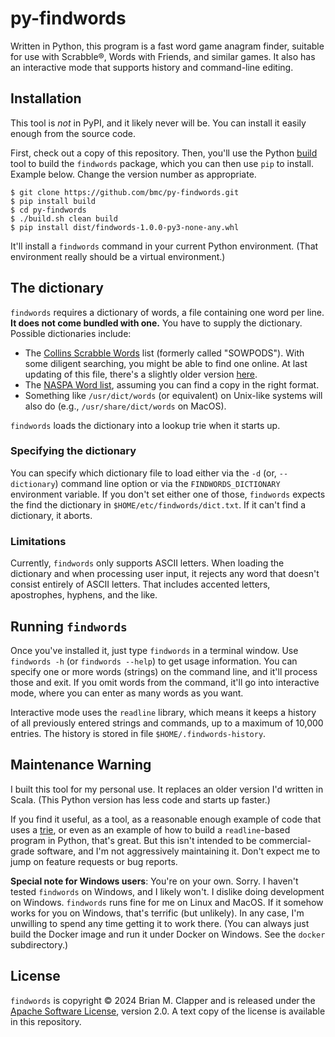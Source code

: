 # py-findwords

Written in Python, this program is a fast word game anagram finder, suitable
for use with Scrabble®, Words with Friends, and similar games. It also has an
interactive mode that supports history and command-line editing.

## Installation

This tool is _not_ in PyPI, and it likely never will be. You can install
it easily enough from the source code.

First, check out a copy of this repository. Then, you'll use the Python
[build](https://build.pypa.io/en/stable/index.html) tool to build the
`findwords` package, which you can then use `pip` to install. Example
below. Change the version number as appropriate.

```shell
$ git clone https://github.com/bmc/py-findwords.git
$ pip install build
$ cd py-findwords
$ ./build.sh clean build
$ pip install dist/findwords-1.0.0-py3-none-any.whl
```

It'll install a `findwords` command in your current Python environment.
(That environment really should be a virtual environment.)

## The dictionary

`findwords` requires a dictionary of words, a file containing one word
per line. **It does not come bundled with one.** You have to supply the
dictionary. Possible dictionaries include:

* The [Collins Scrabble Words](https://en.wikipedia.org/wiki/Collins_Scrabble_Words)
  list (formerly called "SOWPODS"). With some diligent searching, you might
  be able to find one online. At last updating of this file, there's a slightly
  older version [here](https://github.com/MReeveCO/sowpods).
* The [NASPA Word list](https://en.wikipedia.org/wiki/NASPA_Word_List),
  assuming you can find a copy in the right format.
* Something like `/usr/dict/words` (or equivalent) on Unix-like systems
  will also do (e.g., `/usr/share/dict/words` on MacOS).

`findwords` loads the dictionary into a lookup trie when it starts up.

### Specifying the dictionary

You can specify which dictionary file to load either via the `-d` (or,
`--dictionary`) command line option or via the `FINDWORDS_DICTIONARY`
environment variable. If you don't set either one of those, `findwords`
expects the find the dictionary in `$HOME/etc/findwords/dict.txt`. If it
can't find a dictionary, it aborts.

### Limitations

Currently, `findwords` only supports ASCII letters. When loading the
dictionary and when processing user input, it rejects any word that doesn't
consist entirely of ASCII letters. That includes accented letters, apostrophes,
hyphens, and the like.

## Running `findwords`

Once you've installed it, just type `findwords` in a terminal window.
Use `findwords -h` (or `findwords --help`) to get usage information. You
can specify one or more words (strings) on the command line, and it'll process
those and exit. If you omit words from the command, it'll go into interactive
mode, where you can enter as many words as you want.

Interactive mode uses the `readline` library, which means it keeps a history
of all previously entered strings and commands, up to a maximum of 10,000
entries. The history is stored in file `$HOME/.findwords-history`.

## Maintenance Warning

I built this tool for my personal use. It replaces an older version I'd written
in Scala. (This Python version has less code and starts up faster.)

If you find it useful, as a tool, as a reasonable enough example of code
that uses a [trie](https://en.wikipedia.org/wiki/Trie), or even as an example
of how to build a `readline`-based program in Python, that's great. But this
isn't intended to be commercial-grade software, and I'm not aggressively
maintaining it. Don't expect me to jump on feature requests or bug reports.

**Special note for Windows users**: You're on your own. Sorry. I haven't
tested `findwords` on Windows, and I likely won't. I dislike doing development
on Windows. `findwords` runs fine for me on Linux and MacOS. If it somehow
works for you on Windows, that's terrific (but unlikely). In any case, I'm
unwilling to spend any time getting it to work there. (You can always just
build the Docker image and run it under Docker on Windows. See the `docker`
subdirectory.)

## License

`findwords` is copyright © 2024 Brian M. Clapper and is released under the
[Apache Software License](https://apache.org/licenses/LICENSE-2.0), version
2.0. A text copy of the license is available in this repository.
